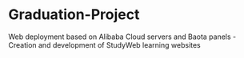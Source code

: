 # Graduation-Project
Web deployment based on Alibaba Cloud servers and Baota panels - Creation and development of StudyWeb learning websites
